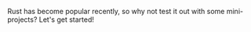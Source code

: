 Rust has become popular recently, so why not test it out with some mini-projects? Let's get started!
